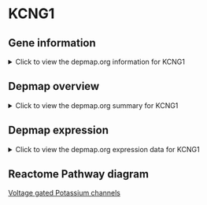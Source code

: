 <h1>KCNG1</h1>

<h2>Gene information</h2>
<details>
  <summary>Click to view the depmap.org information for KCNG1</summary>
  <iframe src="https://depmap.org/portal/gene/KCNG1?tab=about" style="border:none;width:100%;height:800px"></iframe>
</details>

<h2>Depmap overview</h2>
<details>
  <summary>Click to view the depmap.org summary for KCNG1</summary>
  <iframe src="https://depmap.org/portal/gene/KCNG1?tab=overview" style="border:none;width:100%;height:800px"></iframe>
</details>

<h2>Depmap expression</h2>
<details>
  <summary>Click to view the depmap.org expression data for KCNG1</summary>
  <iframe src="https://depmap.org/portal/gene/KCNG1?tab=characterization" style="border:none;width:100%;height:800px"></iframe>
</details>



<h2>Reactome Pathway diagram</h2>
<a href="https://reactome.org/PathwayBrowser/#/R-HSA-1296072" target="_BLANK">Voltage gated Potassium channels</a>




